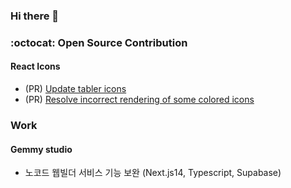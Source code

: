 ### Hi there 👋

### :octocat: Open Source Contribution

#### React Icons
- (PR) [Update tabler icons](https://github.com/react-icons/react-icons/pull/811)
- (PR) [Resolve incorrect rendering of some colored icons](https://github.com/react-icons/react-icons/pull/830)

### Work

#### Gemmy studio
- 노코드 웹빌더 서비스 기능 보완 (Next.js14, Typescript, Supabase)
